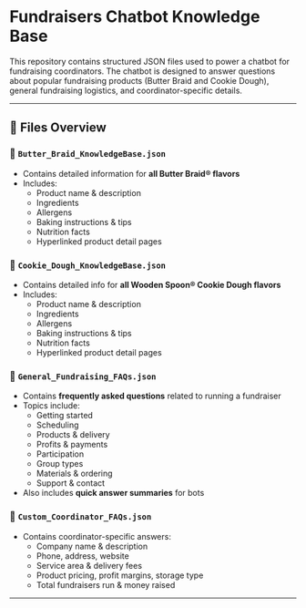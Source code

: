 # Fundraisers Chatbot Knowledge Base

This repository contains structured JSON files used to power a chatbot for fundraising coordinators. The chatbot is designed to answer questions about popular fundraising products (Butter Braid and Cookie Dough), general fundraising logistics, and coordinator-specific details.

---

## 📂 Files Overview

### 🥐 `Butter_Braid_KnowledgeBase.json`
- Contains detailed information for **all Butter Braid® flavors**
- Includes:
  - Product name & description
  - Ingredients
  - Allergens
  - Baking instructions & tips
  - Nutrition facts
  - Hyperlinked product detail pages

### 🍪 `Cookie_Dough_KnowledgeBase.json`
- Contains detailed info for **all Wooden Spoon® Cookie Dough flavors**
- Includes:
  - Product name & description
  - Ingredients
  - Allergens
  - Baking instructions & tips
  - Nutrition facts
  - Hyperlinked product detail pages

### 🧠 `General_Fundraising_FAQs.json`
- Contains **frequently asked questions** related to running a fundraiser
- Topics include:
  - Getting started
  - Scheduling
  - Products & delivery
  - Profits & payments
  - Participation
  - Group types
  - Materials & ordering
  - Support & contact
- Also includes **quick answer summaries** for bots

### 🧾 `Custom_Coordinator_FAQs.json`
- Contains coordinator-specific answers:
  - Company name & description
  - Phone, address, website
  - Service area & delivery fees
  - Product pricing, profit margins, storage type
  - Total fundraisers run & money raised

---
